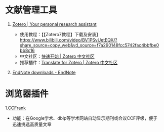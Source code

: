 # 文献管理工具

1. [Zotero | Your personal research assistant](https://www.zotero.org/)
   - 使用教程：【【Zotero7教程】下载及安装】 https://www.bilibili.com/video/BV1PSvUetEQX/?share_source=copy_web&vd_source=f7a290148fcc5742fac4bbfbe0bb8c16
   - 中文社区：[快速开始 | Zotero 中文社区](https://zotero-chinese.com/user-guide/quick-start)
   - 推荐插件：[Translate for Zotero | Zotero 中文社区](https://zotero-chinese.com/user-guide/plugins/translate/)

2. [EndNote downloads - EndNote](https://endnote.com/downloads/)

# 浏览器插件

1.[CCFrank](https://microsoftedge.microsoft.com/addons/detail/ccfrank/pboigbpepikdoeindehghnpojjblhjmm)
   - 功能：在Google学术、dblp等学术网站自动显示期刊或会议CCF评级，便于迅速挑选高质量文章

